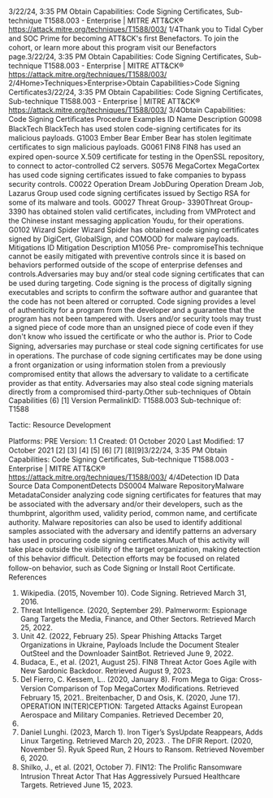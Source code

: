3/22/24, 3:35 PM Obtain Capabilities: Code Signing Certiﬁcates, Sub-technique T1588.003 - Enterprise | MITRE ATT&CK®
https://attack.mitre.org/techniques/T1588/003/ 1/4Thank you to Tidal Cyber and SOC Prime for becoming ATT&CK's ﬁrst Benefactors. To join the cohort, or learn more about this program visit our
Benefactors page.3/22/24, 3:35 PM Obtain Capabilities: Code Signing Certiﬁcates, Sub-technique T1588.003 - Enterprise | MITRE ATT&CK®
https://attack.mitre.org/techniques/T1588/003/ 2/4Home>Techniques>Enterprise>Obtain Capabilities>Code Signing Certiﬁcates3/22/24, 3:35 PM Obtain Capabilities: Code Signing Certiﬁcates, Sub-technique T1588.003 - Enterprise | MITRE ATT&CK®
https://attack.mitre.org/techniques/T1588/003/ 3/4Obtain Capabilities: Code Signing Certiﬁcates
Procedure Examples
ID Name Description
G0098 BlackTech BlackTech has used stolen code-signing certiﬁcates for its malicious payloads.
G1003 Ember Bear Ember Bear has stolen legitimate certiﬁcates to sign malicious payloads.
G0061 FIN8 FIN8 has used an expired open-source X.509 certiﬁcate for testing in the OpenSSL repository, to connect
to actor-controlled C2 servers.
S0576 MegaCortex MegaCortex has used code signing certiﬁcates issued to fake companies to bypass security controls.
C0022 Operation Dream
JobDuring Operation Dream Job, Lazarus Group used code signing certiﬁcates issued by Sectigo RSA for
some of its malware and tools.
G0027 Threat Group-
3390Threat Group-3390 has obtained stolen valid certiﬁcates, including from VMProtect and the Chinese
instant messaging application Youdu, for their operations.
G0102 Wizard Spider Wizard Spider has obtained code signing certiﬁcates signed by DigiCert, GlobalSign, and COMOOD for
malware payloads.
Mitigations
ID Mitigation Description
M1056 Pre-
compromiseThis technique cannot be easily mitigated with preventive controls since it is based on behaviors performed
outside of the scope of enterprise defenses and controls.Adversaries may buy and/or steal code signing certiﬁcates that can be used during targeting. Code signing is the process of digitally signing
executables and scripts to conﬁrm the software author and guarantee that the code has not been altered or corrupted. Code signing provides
a level of authenticity for a program from the developer and a guarantee that the program has not been tampered with. Users and/or
security tools may trust a signed piece of code more than an unsigned piece of code even if they don't know who issued the certiﬁcate or
who the author is.
Prior to Code Signing, adversaries may purchase or steal code signing certiﬁcates for use in operations. The purchase of code signing
certiﬁcates may be done using a front organization or using information stolen from a previously compromised entity that allows the
adversary to validate to a certiﬁcate provider as that entity. Adversaries may also steal code signing materials directly from a compromised
third-party.Other sub-techniques of Obtain Capabilities (6)
[1]
Version PermalinkID: T1588.003
Sub-technique of:  T1588

Tactic: Resource Development

Platforms: PRE
Version: 1.1
Created: 01 October 2020
Last Modiﬁed: 17 October 2021
[2]
[3]
[4]
[5]
[6]
[7]
[8][9]3/22/24, 3:35 PM Obtain Capabilities: Code Signing Certiﬁcates, Sub-technique T1588.003 - Enterprise | MITRE ATT&CK®
https://attack.mitre.org/techniques/T1588/003/ 4/4Detection
ID Data Source Data ComponentDetects
DS0004 Malware RepositoryMalware
MetadataConsider analyzing code signing certiﬁcates for features that may be associated with
the adversary and/or their developers, such as the thumbprint, algorithm used,
validity period, common name, and certiﬁcate authority. Malware repositories can
also be used to identify additional samples associated with the adversary and
identify patterns an adversary has used in procuring code signing certiﬁcates.Much
of this activity will take place outside the visibility of the target organization, making
detection of this behavior diﬃcult. Detection efforts may be focused on related
follow-on behavior, such as Code Signing or Install Root Certiﬁcate.
References
1. Wikipedia. (2015, November 10). Code Signing. Retrieved
March 31, 2016.
2. Threat Intelligence. (2020, September 29). Palmerworm:
Espionage Gang Targets the Media, Finance, and Other
Sectors. Retrieved March 25, 2022.
3. Unit 42. (2022, February 25). Spear Phishing Attacks Target
Organizations in Ukraine, Payloads Include the Document
Stealer OutSteel and the Downloader SaintBot. Retrieved June
9, 2022.
4. Budaca, E., et al. (2021, August 25). FIN8 Threat Actor Goes
Agile with New Sardonic Backdoor. Retrieved August 9, 2023.
5. Del Fierro, C. Kessem, L.. (2020, January 8). From Mega to
Giga: Cross-Version Comparison of Top MegaCortex
Modiﬁcations. Retrieved February 15, 2021.. Breitenbacher, D and Osis, K. (2020, June 17). OPERATION
IN(TER)CEPTION: Targeted Attacks Against European
Aerospace and Military Companies. Retrieved December 20,
2021.
7. Daniel Lunghi. (2023, March 1). Iron Tiger’s SysUpdate
Reappears, Adds Linux Targeting. Retrieved March 20, 2023.
. The DFIR Report. (2020, November 5). Ryuk Speed Run, 2
Hours to Ransom. Retrieved November 6, 2020.
9. Shilko, J., et al. (2021, October 7). FIN12: The Proliﬁc
Ransomware Intrusion Threat Actor That Has Aggressively
Pursued Healthcare Targets. Retrieved June 15, 2023.